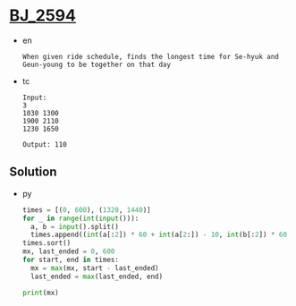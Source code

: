 # [BJ_2594](https://acmicpc.net/problem/2594)

* en

  ```en
  When given ride schedule, finds the longest time for Se-hyuk and Geun-young to be together on that day
  ```

* tc

  ```tc
  Input:
  3
  1030 1300
  1900 2110
  1230 1650

  Output: 110
  ```

## Solution

* py

  ```py
  times = [(0, 600), (1320, 1440)]
  for _ in range(int(input())):
    a, b = input().split()
    times.append((int(a[:2]) * 60 + int(a[2:]) - 10, int(b[:2]) * 60 + int(b[2:]) + 10))
  times.sort()
  mx, last_ended = 0, 600
  for start, end in times:
    mx = max(mx, start - last_ended)
    last_ended = max(last_ended, end)

  print(mx)
  ```
